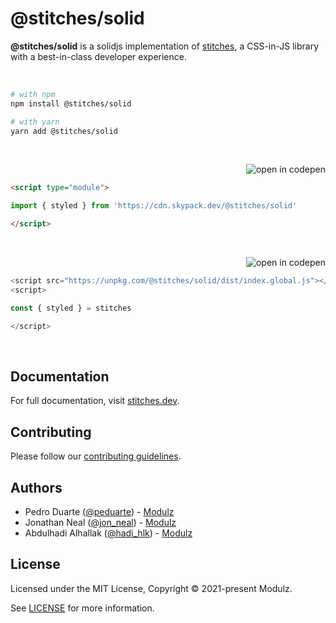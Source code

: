 # @stitches/solid

**@stitches/solid** is a solidjs implementation of [stitches](https://stitches.dev), a CSS-in-JS library with a best-in-class developer experience.

<p><br /></p>

```sh
# with npm
npm install @stitches/solid

# with yarn
yarn add @stitches/solid
```

<p><br /></p>

<a href="https://codepen.io/embed/prefill?editable=true&default-tab=js%2Cresult&data=%7B%22js%22%3A%22import+%7B+styled+%7D+from+%27https%3A%2F%2Fcdn.skypack.dev%2F%40stitches%2Freact%27%3B%5Cn%5Cn%2F%2F+add+your+code+here%21%5Cn%2F%2F+see+https%3A%2F%2Fstitches.dev+for+documentation%22%7D"><img src="https://img.shields.io/badge/-open_in_codepen-2b354f?logo=codepen&style=flat-square" alt="open in codepen" valign="middle" align="right"></a>

<br />

```html
<script type="module">

import { styled } from 'https://cdn.skypack.dev/@stitches/solid'

</script>
```

<p><br /></p>

<a href="https://codepen.io/embed/prefill?editable=true&default-tab=js%2Cresult&data=%7B%22js%22%3A%22const+%7B+styled+%7D+%3D+stitches%5Cn%5Cn%2F%2F+add+your+code+here%21%5Cn%2F%2F+see+https%3A%2F%2Fstitches.dev+for+documentation%22%2C%22js_external%22%3A%22https%3A%2F%2Funpkg.com%2Freact%2Fumd%2Freact.development.js%3Bhttps%3A%2F%2Funpkg.com%2Freact-dom%2Fumd%2Freact-dom.development.js%3Bhttps%3A%2F%2Funpkg.com%2F%40stitches%2Freact%2Fdist%2Findex.global.js%22%7D"><img src="https://img.shields.io/badge/-open_in_codepen-2b354f?logo=codepen&style=flat-square" alt="open in codepen" valign="middle" align="right"></a>

<br />

```js
<script src="https://unpkg.com/@stitches/solid/dist/index.global.js"></script>
<script>

const { styled } = stitches

</script>
```

<p><br /></p>

## Documentation

For full documentation, visit [stitches.dev](https://stitches.dev).

## Contributing

Please follow our [contributing guidelines](./CONTRIBUTING.md).

## Authors

- Pedro Duarte ([@peduarte](https://twitter.com/peduarte)) - [Modulz](https://modulz.app)
- Jonathan Neal ([@jon_neal](https://twitter.com/jon_neal)) - [Modulz](https://modulz.app)
- Abdulhadi Alhallak ([@hadi_hlk](https://twitter.com/hadi_hlk)) - [Modulz](https://modulz.app)

## License

Licensed under the MIT License, Copyright © 2021-present Modulz.

See [LICENSE](./LICENSE.md) for more information.
